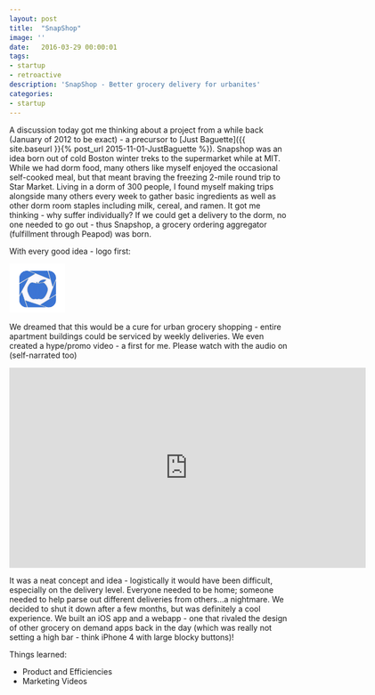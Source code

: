 ```yaml
---
layout: post
title:  "SnapShop"
image: ''
date:   2016-03-29 00:00:01
tags:
- startup
- retroactive
description: 'SnapShop - Better grocery delivery for urbanites'
categories:
- startup
---
```


A discussion today got me thinking about a project from a while back (January of 2012 to be exact) - a precursor to [Just Baguette]({{ site.baseurl }}{% post_url 2015-11-01-JustBaguette %}). Snapshop was an idea born out of cold Boston winter treks to the supermarket while at MIT. While we had dorm food, many others like myself enjoyed the occasional self-cooked meal, but that meant braving the freezing 2-mile round trip to Star Market. Living in a dorm of 300 people, I found myself making trips alongside many others every week to gather basic ingredients as well as other dorm room staples including milk, cereal, and ramen. It got me thinking - why suffer individually? If we could get a delivery to the dorm, no one needed to go out - thus Snapshop, a grocery ordering aggregator (fulfillment through Peapod) was born.

With every good idea - logo first:

<img src="/assets/img/SnapShop/snapshopLogo.png" width="100px" alt="SnapShop Logo">

We dreamed that this would be a cure for urban grocery shopping - entire apartment buildings could be serviced by weekly deliveries. We even created a hype/promo video - a first for me. Please watch with the audio on (self-narrated too)

<iframe src="https://player.vimeo.com/video/59764039" width="640" height="360" style="margin:0 auto; display:block" frameborder="0" webkitallowfullscreen mozallowfullscreen allowfullscreen></iframe>

It was a neat concept and idea - logistically it would have been difficult, especially on the delivery level. Everyone needed to be home; someone needed to help parse out different deliveries from others...a nightmare. We decided to shut it down after a few months, but was definitely a cool experience. We built an iOS app and a webapp - one that rivaled the design of other grocery on demand apps back in the day (which was really not setting a high bar - think iPhone 4 with large blocky buttons)!

Things learned:
* Product and Efficiencies
* Marketing Videos


